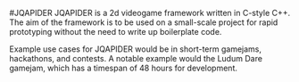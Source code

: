 #JQAPIDER
JQAPIDER is a 2d videogame framework written in C-style C++. The aim of the framework is to be used on a small-scale project for rapid prototyping without the need to write up boilerplate code.

Example use cases for JQAPIDER would be in short-term gamejams, hackathons, and contests. A notable example would the Ludum Dare gamejam, which has a timespan of 48 hours for development.
